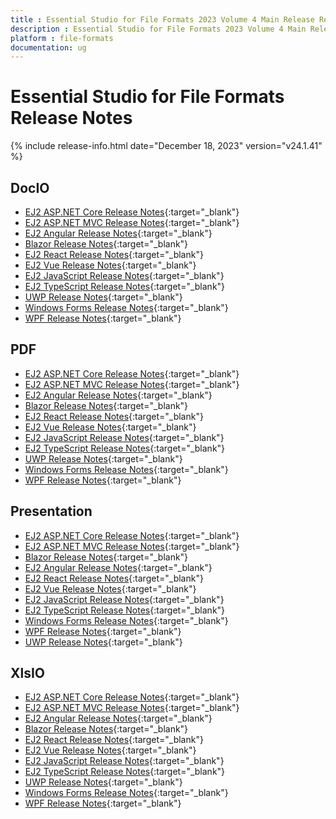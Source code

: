 ```yaml
---
title : Essential Studio for File Formats 2023 Volume 4 Main Release Release Notes  
description : Essential Studio for File Formats 2023 Volume 4 Main Release Release Notes  
platform : file-formats
documentation: ug
---
```


# Essential Studio for File Formats  Release Notes  

{% include release-info.html date="December 18, 2023" version="v24.1.41" %} 

## DocIO

* [EJ2 ASP.NET Core Release Notes](https://ej2.syncfusion.com/aspnetcore/documentation/release-notes/24.1.41#docio){:target="_blank"}
* [EJ2 ASP.NET MVC Release Notes](https://ej2.syncfusion.com/aspnetmvc/documentation/release-notes/24.1.41#docio){:target="_blank"}
* [EJ2 Angular Release Notes](https://ej2.syncfusion.com/angular/documentation/release-notes/24.1.41#docio){:target="_blank"}
* [Blazor Release Notes](https://blazor.syncfusion.com/documentation/release-notes/24.1.41#docio){:target="_blank"}
* [EJ2 React Release Notes](https://ej2.syncfusion.com/react/documentation/release-notes/24.1.41#docio){:target="_blank"}
* [EJ2 Vue  Release Notes](https://ej2.syncfusion.com/vue/documentation/release-notes/24.1.41#docio){:target="_blank"}
* [EJ2 JavaScript Release Notes](https://ej2.syncfusion.com/javascript/documentation/release-notes/24.1.41#docio){:target="_blank"}
* [EJ2 TypeScript Release Notes](https://ej2.syncfusion.com/documentation/release-notes/24.1.41#docio){:target="_blank"}
* [UWP Release Notes](/uwp/release-notes/v24.1.41#docio){:target="_blank"}
* [Windows Forms Release Notes](/windowsforms/release-notes/v24.1.41#docio){:target="_blank"}
* [WPF Release Notes](/wpf/release-notes/v24.1.41#docio){:target="_blank"}



## PDF

* [EJ2 ASP.NET Core Release Notes](https://ej2.syncfusion.com/aspnetcore/documentation/release-notes/24.1.41#pdf){:target="_blank"}
* [EJ2 ASP.NET MVC Release Notes](https://ej2.syncfusion.com/aspnetmvc/documentation/release-notes/24.1.41#pdf){:target="_blank"}
* [EJ2 Angular Release Notes](https://ej2.syncfusion.com/angular/documentation/release-notes/24.1.41#pdf){:target="_blank"}
* [Blazor Release Notes](https://blazor.syncfusion.com/documentation/release-notes/24.1.41#pdf){:target="_blank"}
* [EJ2 React Release Notes](https://ej2.syncfusion.com/react/documentation/release-notes/24.1.41#pdf){:target="_blank"}
* [EJ2 Vue  Release Notes](https://ej2.syncfusion.com/vue/documentation/release-notes/24.1.41#pdf){:target="_blank"}
* [EJ2 JavaScript Release Notes](https://ej2.syncfusion.com/javascript/documentation/release-notes/24.1.41#pdf){:target="_blank"}
* [EJ2 TypeScript Release Notes](https://ej2.syncfusion.com/documentation/release-notes/24.1.41#pdf){:target="_blank"}
* [UWP Release Notes](/uwp/release-notes/v24.1.41#pdf){:target="_blank"}
* [Windows Forms Release Notes](/windowsforms/release-notes/v24.1.41#pdf){:target="_blank"}
* [WPF Release Notes](/wpf/release-notes/v24.1.41#pdf){:target="_blank"}


## Presentation

* [EJ2 ASP.NET Core Release Notes](https://ej2.syncfusion.com/aspnetcore/documentation/release-notes/24.1.41#presentation){:target="_blank"}
* [EJ2 ASP.NET MVC Release Notes](https://ej2.syncfusion.com/aspnetmvc/documentation/release-notes/24.1.41#presentation){:target="_blank"}
* [Blazor Release Notes](https://blazor.syncfusion.com/documentation/release-notes/24.1.41#presentation){:target="_blank"}
* [EJ2 Angular Release Notes](https://ej2.syncfusion.com/angular/documentation/release-notes/24.1.41#presentation){:target="_blank"}
* [EJ2 React Release Notes](https://ej2.syncfusion.com/react/documentation/release-notes/24.1.41#presentation){:target="_blank"}
* [EJ2 Vue  Release Notes](https://ej2.syncfusion.com/vue/documentation/release-notes/24.1.41#presentation){:target="_blank"}
* [EJ2 JavaScript Release Notes](https://ej2.syncfusion.com/javascript/documentation/release-notes/24.1.41#presentation){:target="_blank"}
* [EJ2 TypeScript Release Notes](https://ej2.syncfusion.com/documentation/release-notes/24.1.41#presentation){:target="_blank"}
* [Windows Forms Release Notes](/windowsforms/release-notes/v24.1.41#presentation){:target="_blank"}
* [WPF Release Notes](/wpf/release-notes/v24.1.41#presentation){:target="_blank"}
* [UWP Release Notes](/uwp/release-notes/v24.1.41#presentation){:target="_blank"}



## XlsIO

* [EJ2 ASP.NET Core Release Notes](https://ej2.syncfusion.com/aspnetcore/documentation/release-notes/24.1.41#xlsio){:target="_blank"}
* [EJ2 ASP.NET MVC Release Notes](https://ej2.syncfusion.com/aspnetmvc/documentation/release-notes/24.1.41#xlsio){:target="_blank"}
* [EJ2 Angular Release Notes](https://ej2.syncfusion.com/angular/documentation/release-notes/24.1.41#xlsio){:target="_blank"}
* [Blazor Release Notes](https://blazor.syncfusion.com/documentation/release-notes/24.1.41#xlsio){:target="_blank"}
* [EJ2 React Release Notes](https://ej2.syncfusion.com/react/documentation/release-notes/24.1.41#xlsio){:target="_blank"}
* [EJ2 Vue  Release Notes](https://ej2.syncfusion.com/vue/documentation/release-notes/24.1.41#xlsio){:target="_blank"}
* [EJ2 JavaScript Release Notes](https://ej2.syncfusion.com/javascript/documentation/release-notes/24.1.41#xlsio){:target="_blank"}
* [EJ2 TypeScript Release Notes](https://ej2.syncfusion.com/documentation/release-notes/24.1.41#xlsio){:target="_blank"}
* [UWP Release Notes](/uwp/release-notes/v24.1.41#xlsio){:target="_blank"}
* [Windows Forms Release Notes](/windowsforms/release-notes/v24.1.41#xlsio){:target="_blank"}
* [WPF Release Notes](/wpf/release-notes/v24.1.41#xlsio){:target="_blank"}